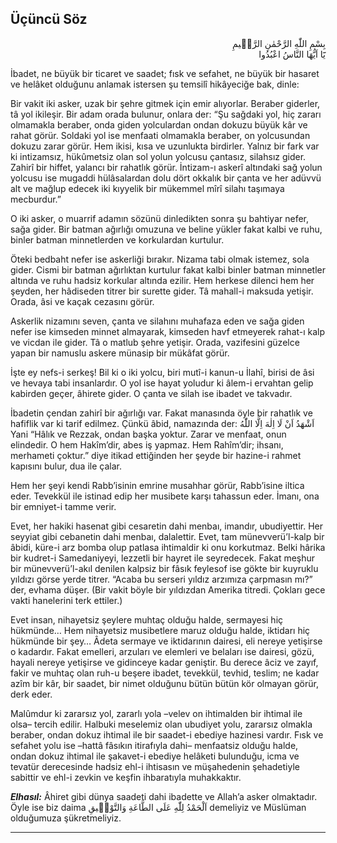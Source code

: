 ## Üçüncü Söz

<p class="arabic" dir="rtl">بِسْمِ اللّٰهِ الرَّحْمٰنِ الرَّحٖيمِ<br/>يَٓا اَيُّهَا النَّاسُ اعْبُدُوا</p>

İbadet, ne büyük bir ticaret ve saadet; fısk ve sefahet, ne büyük bir hasaret ve helâket olduğunu anlamak istersen şu temsilî hikâyeciğe bak, dinle:

Bir vakit iki asker, uzak bir şehre gitmek için emir alıyorlar. Beraber giderler, tâ yol ikileşir. Bir adam orada bulunur, onlara der: “Şu sağdaki yol, hiç zararı olmamakla beraber, onda giden yolculardan ondan dokuzu büyük kâr ve rahat görür. Soldaki yol ise menfaati olmamakla beraber, on yolcusundan dokuzu zarar görür. Hem ikisi, kısa ve uzunlukta birdirler. Yalnız bir fark var ki intizamsız, hükûmetsiz olan sol yolun yolcusu çantasız, silahsız gider. Zahirî bir hiffet, yalancı bir rahatlık görür. İntizam-ı askerî altındaki sağ yolun yolcusu ise mugaddi hülâsalardan dolu dört okkalık bir çanta ve her adüvvü alt ve mağlup edecek iki kıyyelik bir mükemmel mîrî silahı taşımaya mecburdur.”

O iki asker, o muarrif adamın sözünü dinledikten sonra şu bahtiyar nefer, sağa gider. Bir batman ağırlığı omuzuna ve beline yükler fakat kalbi ve ruhu, binler batman minnetlerden ve korkulardan kurtulur.

Öteki bedbaht nefer ise askerliği bırakır. Nizama tabi olmak istemez, sola gider. Cismi bir batman ağırlıktan kurtulur fakat kalbi binler batman minnetler altında ve ruhu hadsiz korkular altında ezilir. Hem herkese dilenci hem her şeyden, her hâdiseden titrer bir surette gider. Tâ mahall-i maksuda yetişir. Orada, âsi ve kaçak cezasını görür.

Askerlik nizamını seven, çanta ve silahını muhafaza eden ve sağa giden nefer ise kimseden minnet almayarak, kimseden havf etmeyerek rahat-ı kalp ve vicdan ile gider. Tâ o matlub şehre yetişir. Orada, vazifesini güzelce yapan bir namuslu askere münasip bir mükâfat görür.

İşte ey nefs-i serkeş! Bil ki o iki yolcu, biri mutî-i kanun-u İlahî, birisi de âsi ve hevaya tabi insanlardır. O yol ise hayat yoludur ki âlem-i ervahtan gelip kabirden geçer, âhirete gider. O çanta ve silah ise ibadet ve takvadır.

İbadetin çendan zahirî bir ağırlığı var. Fakat manasında öyle bir rahatlık ve hafiflik var ki tarif edilmez. Çünkü âbid, namazında der: <span class="arabic" dir="rtl">اَشْهَدُ اَنْ لَا اِلٰهَ اِلَّا اللّٰهُ</span> Yani “Hâlık ve Rezzak, ondan başka yoktur. Zarar ve menfaat, onun elindedir. O hem Hakîm’dir, abes iş yapmaz. Hem Rahîm’dir; ihsanı, merhameti çoktur.” diye itikad ettiğinden her şeyde bir hazine-i rahmet kapısını bulur, dua ile çalar.

Hem her şeyi kendi Rabb’isinin emrine musahhar görür, Rabb’isine iltica eder. Tevekkül ile istinad edip her musibete karşı tahassun eder. İmanı, ona bir emniyet-i tamme verir.

Evet, her hakiki hasenat gibi cesaretin dahi menbaı, imandır, ubudiyettir. Her seyyiat gibi cebanetin dahi menbaı, dalalettir. Evet, tam münevverü’l-kalp bir âbidi, küre-i arz bomba olup patlasa ihtimaldir ki onu korkutmaz. Belki hârika bir kudret-i Samedaniyeyi, lezzetli bir hayret ile seyredecek. Fakat meşhur bir münevverü’l-akıl denilen kalpsiz bir fâsık feylesof ise gökte bir kuyruklu yıldızı görse yerde titrer. “Acaba bu serseri yıldız arzımıza çarpmasın mı?” der, evhama düşer. (Bir vakit böyle bir yıldızdan Amerika titredi. Çokları gece vakti hanelerini terk ettiler.)

Evet insan, nihayetsiz şeylere muhtaç olduğu halde, sermayesi hiç hükmünde… Hem nihayetsiz musibetlere maruz olduğu halde, iktidarı hiç hükmünde bir şey… Âdeta sermaye ve iktidarının dairesi, eli nereye yetişirse o kadardır. Fakat emelleri, arzuları ve elemleri ve belaları ise dairesi, gözü, hayali nereye yetişirse ve gidinceye kadar geniştir. Bu derece âciz ve zayıf, fakir ve muhtaç olan ruh-u beşere ibadet, tevekkül, tevhid, teslim; ne kadar azîm bir kâr, bir saadet, bir nimet olduğunu bütün bütün kör olmayan görür, derk eder.

Malûmdur ki zararsız yol, zararlı yola –velev on ihtimalden bir ihtimal ile olsa– tercih edilir. Halbuki meselemiz olan ubudiyet yolu, zararsız olmakla beraber, ondan dokuz ihtimal ile bir saadet-i ebediye hazinesi vardır. Fısk ve sefahet yolu ise –hattâ fâsıkın itirafıyla dahi– menfaatsiz olduğu halde, ondan dokuz ihtimal ile şakavet-i ebediye helâketi bulunduğu, icma ve tevatür derecesinde hadsiz ehl-i ihtisasın ve müşahedenin şehadetiyle sabittir ve ehl-i zevkin ve keşfin ihbaratıyla muhakkaktır.

***Elhasıl:*** Âhiret gibi dünya saadeti dahi ibadette ve Allah’a asker olmaktadır. Öyle ise biz daima <span class="arabic" dir="rtl">اَلْحَمْدُ لِلّٰهِ عَلَى الطَّاعَةِ وَالتَّوْفٖيقِ</span> demeliyiz ve Müslüman olduğumuza şükretmeliyiz.

***

